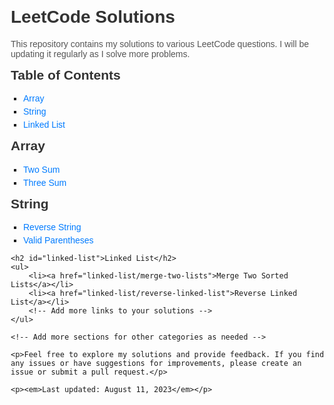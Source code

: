 
<title>LeetCode Solutions</title>
    <style>
        body {
            font-family: Arial, sans-serif;
            margin: 20px;
        }
        h1, h2 {
            color: #333;
        }
        h2 {
            margin-top: 10px;
        }
        p {
            color: #555;
        }
        ul {
            list-style-type: square;
            padding-left: 20px;
        }
        li {
            margin-bottom: 5px;
        }
        a {
            text-decoration: none;
            color: #007BFF;
        }
    </style>
</head>
<body>
    <h1>LeetCode Solutions</h1>
    <p>This repository contains my solutions to various LeetCode questions. I will be updating it regularly as I solve more problems.</p>

<h2>Table of Contents</h2>
    <ul>
        <li><a href="#array">Array</a></li>
        <li><a href="#string">String</a></li>
        <li><a href="#linked-list">Linked List</a></li>
        <!-- Add more sections for other categories as needed -->
    </ul>

<h2 id="array">Array</h2>
    <ul>
        <li><a href="array/two-sum">Two Sum</a></li>
        <li><a href="array/three-sum">Three Sum</a></li>
        <!-- Add more links to your solutions -->
    </ul>
<h2 id="string">String</h2>
    <ul>
        <li><a href="string/reverse-string">Reverse String</a></li>
        <li><a href="string/valid-parentheses">Valid Parentheses</a></li>
        <!-- Add more links to your solutions -->
    </ul>

    <h2 id="linked-list">Linked List</h2>
    <ul>
        <li><a href="linked-list/merge-two-lists">Merge Two Sorted Lists</a></li>
        <li><a href="linked-list/reverse-linked-list">Reverse Linked List</a></li>
        <!-- Add more links to your solutions -->
    </ul>

    <!-- Add more sections for other categories as needed -->

    <p>Feel free to explore my solutions and provide feedback. If you find any issues or have suggestions for improvements, please create an issue or submit a pull request.</p>

    <p><em>Last updated: August 11, 2023</em></p>
</body>
</html>
